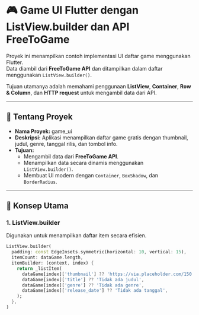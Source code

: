 # 🎮 Game UI Flutter dengan ListView.builder dan API FreeToGame

Proyek ini menampilkan contoh implementasi UI daftar game menggunakan Flutter.  
Data diambil dari **FreeToGame API** dan ditampilkan dalam daftar menggunakan `ListView.builder()`.  

Tujuan utamanya adalah memahami penggunaan **ListView**, **Container**, **Row & Column**, dan **HTTP request** untuk mengambil data dari API.

---

## 📌 Tentang Proyek

- **Nama Proyek:** game_ui  
- **Deskripsi:** Aplikasi menampilkan daftar game gratis dengan thumbnail, judul, genre, tanggal rilis, dan tombol info.  
- **Tujuan:**  
  - Mengambil data dari **FreeToGame API**.  
  - Menampilkan data secara dinamis menggunakan `ListView.builder()`.  
  - Membuat UI modern dengan `Container`, `BoxShadow`, dan `BorderRadius`.  

---

## 🔲 Konsep Utama

### 1. ListView.builder
Digunakan untuk menampilkan daftar item secara efisien.  

```dart
ListView.builder(
  padding: const EdgeInsets.symmetric(horizontal: 10, vertical: 15),
  itemCount: dataGame.length,
  itemBuilder: (context, index) {
    return _listItem(
      dataGame[index]['thumbnail'] ?? 'https://via.placeholder.com/150',
      dataGame[index]['title'] ?? 'Tidak ada judul',
      dataGame[index]['genre'] ?? 'Tidak ada genre',
      dataGame[index]['release_date'] ?? 'Tidak ada tanggal',
    );
  },
)
```

